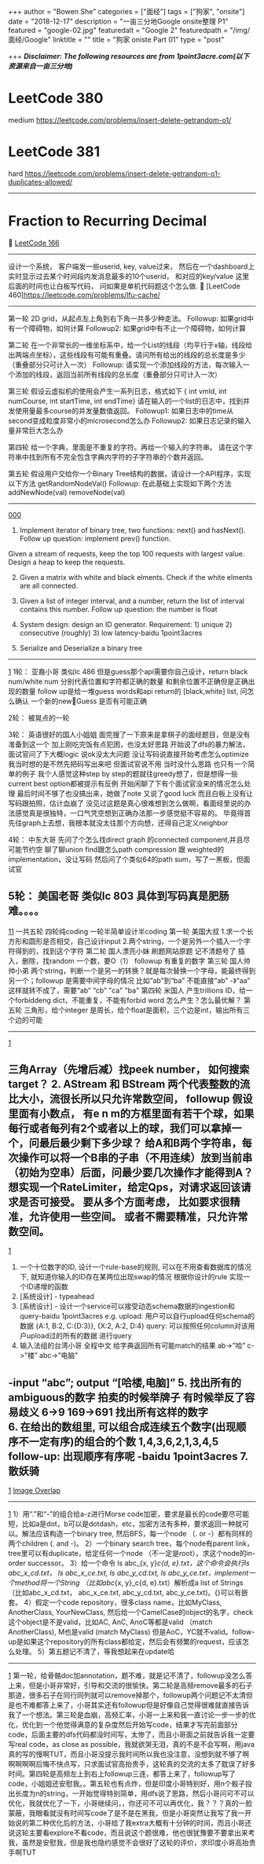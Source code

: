 +++
author = "Bowen She"
categories = ["面经"]
tags = ["狗家", "onsite"]
date = "2018-12-17"
description = "一亩三分地Google onsite整理 P1"
featured = "google-02.jpg"
featuredalt = "Google 2"
featuredpath = "/img/面经/Google"
linktitle = ""
title = "狗家 oniste Part 01"
type = "post"

+++
***Disclaimer: The following resources are from 1point3acre.com(以下资源来自一亩三分地)***

# LeetCode 380
medium
https://leetcode.com/problems/insert-delete-getrandom-o1/
# LeetCode 381
hard
https://leetcode.com/problems/insert-delete-getrandom-o1-duplicates-allowed/

---
# Fraction to Recurring Decimal

🔗 [LeetCode 166](https://leetcode.com/problems/fraction-to-recurring-decimal/description/)

---
设计一个系统， 客户端发一些userid, key, value过来， 然后在一个dashboard上实时显示过去某个时间段内发消息最多的10个userid， 和对应的key/value
这里后面的时间也让白板写代码， 问如果是单机代码题这个怎么做.
🔗 [LeetCode 460]https://leetcode.com/problems/lfu-cache/

---

第一轮
2D grid，从起点左上角到右下角一共多少种走法。
Followup:
如果grid中有一个障碍物，如何计算
Followup2:
如果grid中有不止一个障碍物，如何计算


第二轮
在一个非常长的一维坐标系中，给一个List的线段（均平行于x轴，线段给出两端点坐标），这些线段有可能有重叠。请问所有给出的线段的总长度是多少（重叠部分只可计入一次）
Followup:
请实现一个添加线段的方法，每次输入一个添加的线段，返回当前所有线段的总长度（重叠部分只可计入一次）

第三轮
假设云虚拟机的使用会产生一系列日志，格式如下
{  int vmId, int numCourse,  int startTime, int endTime}
请在输入的一个list的日志中，找到并发使用量最多course的并发量数值返回。
Followup1:
如果日志中的time从second变成粒度非常小的microsecond怎么办
Followup2:
如果日志记录的输入量非常巨大怎么办

第四轮
给一个字典，里面是不重复的字符。再给一个输入的字符串。
请在这个字符串中找到所有不完全包含字典内字符的子字符串的个数并返回。

第五轮
假设用户交给你一个Binary Tree结构的数据，请设计一个API程序，实现以下方法
getRandomNodeVal()
Followup:
在此基础上实现如下两个方法
addNewNode(val)
removeNode(val)

---
[000](https://www.1point3acres.com/bbs/forum.php?mod=viewthread&tid=465735&extra=page%3D1%26filter%3Dsortid%26sortid%3D311%26searchoption%255B3046%255D%255Bvalue%255D%3D1%26searchoption%255B3046%255D%255Btype%255D%3Dradio%26searchoption%255B3109%255D%255Bvalue%255D%3D2%26searchoption%255B3109%255D%255Btype%255D%3Dradio%26orderby%3Ddateline&page=1)

1) Implement iterator of binary tree, two functions: next() and hasNext().
Follow up question: implement prev() function.

Given a stream of requests, keep the top 100 requests with largest value. Design a heap to keep the requests.

2) Given a matrix with white and black elments. Check if the white elments are all connected.

3) Given a list of integer interval, and a number, return the list of interval contains this number.  Follow up question: the number is float

4) System design: design an ID generator. Requirement: 1) unique 2) consecutive (roughly) 3) low latency-baidu 1point3acres

5) Serialize and Deserialize a binary tree

---
[1](https://www.1point3acres.com/bbs/forum.php?mod=viewthread&tid=465719&extra=page%3D1%26filter%3Dsortid%26sortid%3D311%26searchoption%5B3046%5D%5Bvalue%5D%3D1%26searchoption%5B3046%5D%5Btype%5D%3Dradio%26searchoption%5B3109%5D%5Bvalue%5D%3D2%26searchoption%5B3109%5D%5Btype%5D%3Dradio%26sortid%3D311%26orderby%3Ddateline)
1轮：
亚裔小哥
类似lc 486
但是guess那个api需要你自己设计，return black num/white num 分别代表位置和字符都正确的数量 和剩余位置不正确但是正确出现的数量
follow up是给一堆guess words和api return的 [black,white] list,
问怎么确认 一个新的newGuess 是否有可能正确

2轮：
被晃点的一轮

3轮：
英语很好的国人小姐姐
面完搜了一下原来是拿棋子的面经题目，但是没有准备到这一个
加上刚吃完饭有点犯困，也没太好思路
开始说了dfs的暴力解法，面试官问了下大概logic 说ok没太大问题 没让写码说直接开始考虑怎么optimize
我当时想的是不然先把码写出来吧 但面试官说不用
当时没什么思路 也只有一个简单的例子
我个人感觉这种step by step的题就往greedy想了，但是想得一些current best option都被提示有反例
开始闲聊了下有个面试官没来的情况怎么处理 最后时间不够了也没搞出来，她做了note 又说了good luck 而且白板上没有让写码跟拍照，估计血崩了
没见过这题是真心很难想到怎么做啊，看面经里说的办法感觉真是很独特，一口气凭空想到正确办法那一步感觉挺不容易的。
毕竟得首先往graph上去想，我根本就没太往那个方向想，还得自己定义neighbor

4轮：
中东大哥
先问了个怎么找direct graph 的connected component,并且尽可能节约空
聊了聊union find跟怎么path compression 跟 weighted的implementation，没让写码
然后问了个类似64的path sum，写了一黑板，但面试官

5轮：
美国老哥
类似lc 803
具体到写码真是肥肠难。。。。
---
[11](https://www.1point3acres.com/bbs/forum.php?mod=viewthread&tid=465513&extra=page%3D1%26filter%3Dsortid%26sortid%3D311%26searchoption%5B3046%5D%5Bvalue%5D%3D1%26searchoption%5B3046%5D%5Btype%5D%3Dradio%26searchoption%5B3109%5D%5Bvalue%5D%3D2%26searchoption%5B3109%5D%5Btype%5D%3Dradio%26sortid%3D311%26orderby%3Ddateline)
一共五轮
四轮纯coding
一轮半简单设计半coding
第一轮 美国大叔
1.求一个长方形和圆形是否相交，自己设计input
2.两个string，一个是另外一个插入一个字符得到的，找到这个字符
第二轮
国人漂亮小妹
刷题网站原题 记不清题号了
插入，删除，找random 一个数，要O（1）
followup
有重复的数字
第三轮
国人帅帅小弟
两个string，判断一个是另一的转换？就是每次替换一个字母，能最终得到另一个；followup 是需要中间字母的情况
比如“ab”到“ba” 不能直接“ab” -》“aa” 这样就转不成了，需要“ab” “cb” "ca" "ba"
第四轮
米国人
产生trillions ID，给一个forbiddeng dict，不能重复，不能有forbid word
怎么产生？怎么最优解？
第五轮
三角形，给个integer 是周长，给个float是面积，三个边是int，输出所有三个边的可能

----

[1](https://www.1point3acres.com/bbs/forum.php?mod=viewthread&tid=465437&extra=page%3D1%26filter%3Dsortid%26sortid%3D311%26searchoption%5B3046%5D%5Bvalue%5D%3D1%26searchoption%5B3046%5D%5Btype%5D%3Dradio%26searchoption%5B3109%5D%5Bvalue%5D%3D2%26searchoption%5B3109%5D%5Btype%5D%3Dradio%26sortid%3D311%26orderby%3Ddateline)


三角Array（先增后减）找peek number， 如何搜索target？
   2.  AStream 和 BStream 两个代表整数的流比大小，流很长所以只允许常数空间， followup 假设里面有小数点， 有e
n m的方框里面有若干个球，如果每行或者每列有2个或者以上的球，我们可以拿掉一个，问最后最少剩下多少球？
给A和B两个字符串，每次操作可以将一个B串的子串（不用连续）放到当前串（初始为空串）后面，问最少要几次操作才能得到A？
想实现一个RateLimiter，给定Qps，对请求返回该请求是否可接受。 要从多个方面考虑， 比如要求很精准，允许使用一些空间。 或者不需要精准，只允许常数空间。
---
[1](https://www.1point3acres.com/bbs/forum.php?mod=viewthread&tid=465305&extra=page%3D1%26filter%3Dsortid%26sortid%3D311%26searchoption%5B3046%5D%5Bvalue%5D%3D1%26searchoption%5B3046%5D%5Btype%5D%3Dradio%26searchoption%5B3109%5D%5Bvalue%5D%3D2%26searchoption%5B3109%5D%5Btype%5D%3Dradio%26sortid%3D311%26orderby%3Ddateline)
1. 一个十位数字的ID, 设计一个rule-base的规则, 可以在不用查看数据库的情况下, 就知道你输入的ID存在某两位出现swap的情况 根据你设计的rule 实现一个ID递增的函数
2. [系统设计] - typeahead
3. [系统设计] - 设计一个service可以接受动态schema数据的ingestion和query-baidu 1point3acres
    e.g. upload: 用户可以自行upload任何schema的数据 {A:1, B:2, C:{D:3}}, {X:2, A:2, D:4}
           query:  可以按照任何column对该用户upload过的所有的数据 进行query
4. 输入法组的台湾小哥 全程中文 给字典返回所有可能match的结果 ab->”哈” c->”楼” abc->”电脑”

-input “abc”; output “[哈楼,电脑]”
5. 找出所有的ambiguous的数字 拍卖的时候举牌子 有时候举反了容易歧义  6->9 169->691 找出所有这样的数字  
6. 在给出的数组里, 可以组合成连续五个数字(出现顺序不一定有序)的组合的个数 1,4,3,6,2,1,3,4,5
        follow-up: 出现顺序有序呢
-baidu 1point3acres
7.散妖骑
---
[1](https://www.1point3acres.com/bbs/forum.php?mod=viewthread&tid=464873&extra=page%3D1%26filter%3Dsortid%26sortid%3D311%26searchoption%5B3046%5D%5Bvalue%5D%3D1%26searchoption%5B3046%5D%5Btype%5D%3Dradio%26searchoption%5B3109%5D%5Bvalue%5D%3D2%26searchoption%5B3109%5D%5Btype%5D%3Dradio%26sortid%3D311%26orderby%3Ddateline)
[Image Overlap](https://leetcode.com/problems/image-overlap/)

----
[1](https://www.1point3acres.com/bbs/forum.php?mod=viewthread&tid=464595&extra=page%3D1%26filter%3Dsortid%26sortid%3D311%26searchoption%5B3046%5D%5Bvalue%5D%3D1%26searchoption%5B3046%5D%5Btype%5D%3Dradio%26searchoption%5B3109%5D%5Bvalue%5D%3D2%26searchoption%5B3109%5D%5Btype%5D%3Dradio%26sortid%3D311%26orderby%3Ddateline)
1）用“.”和“-”的组合给a-z进行Morse code加密，要求是最长的code要尽可能短，比如a是dot，b可以是dotdash，etc，加密方法有多种，要求返回一种就可以。解法应该构造一个binary tree, 然后BFS，每一个node （. or -）都有同样的两个children (. and -)。
2）一个binary search tree，每个node有parent link，tree里可以有duplicate，给定任何一个node （不一定是root），求这个node的in-order successor。
3）给一个命令 ls abc_{x, y}_c{d, e}.txt，这个命令会执行ls abc_x_cd.txt， ls abc_x_ce.txt, ls abc_y_cd.txt, ls abc_y_ce.txt，implement一个method将一个String （比如abc_{x, y}_c{d, e}.txt）解析成a list of Strings （比如abc_x_cd.txt， abc_x_ce.txt, abc_y_cd.txt, abc_y_ce.txt)。{}可以有嵌套。
4）假定一个code repository，很多class name，比如MyClass, AnotherClass, YourNewClass, 然后给一个CamelCase的object的名字，check这个object是不是valid，比如AC, AnC, AnoC等都是valid （match AnotherClass), M也是valid (match MyClass) 但是AoC，YC就不valid。follow-up是如果这个repository的所有class都给定，然后会有频繁的request，应该怎么处理。
5）第五题记不清了，等我想起来在update哈

---
[1](https://www.1point3acres.com/bbs/forum.php?mod=viewthread&tid=464485&extra=page%3D1%26filter%3Dsortid%26sortid%3D311%26searchoption%5B3046%5D%5Bvalue%5D%3D1%26searchoption%5B3046%5D%5Btype%5D%3Dradio%26searchoption%5B3109%5D%5Bvalue%5D%3D2%26searchoption%5B3109%5D%5Btype%5D%3Dradio%26sortid%3D311%26orderby%3Ddateline)
第一轮，给骨骼doc加annotation，题不难，就是记不清了，followup没怎么答上来，但是小哥非常好，引导和交流的很愉快。第二轮是高频remove最多的石子那道，很多石子在同行同列就可以remove掉那个，followup两个问题记不太清但是也不难都答上来了，小哥其实还有followup但是好像自己觉得很难就直接告诉我了一个想法。第三轮是血崩，高频汇率，小哥一上来和我一直讨论一步一步的优化，优化到一个他觉得满意的复杂度然后开始写code，结果才写完前面部分code，后面主要的dfs代码都没时间写，太惨了，而且小哥面之前就告诉我一定要写real code，as close as possible，我就欲哭无泪，真的不是不会写啊，用java真的写的慢啊TUT，而且小哥没提示我时间所以我也没注意，没想到就不够了啊啊啊啊啊后悔不快点写，只求面试官高抬贵手，这轮真的交流的太多了耽误了好多时间。第四轮是高频左上到右上followup三连，都答上来了，followup写了code，小姐姐还安慰我。。第五轮也有点炸，但是印度小哥特别好，用n个骰子投出长度为n的string，一开始觉得特别简单，用dfs说了思路，然后小哥问可不可以优化，我就优化了一下，小哥继续问，，你还可不可以再优化，我？？？真的一脸蒙蔽，我眼看就没有时间写code了是不是在黑我，但是小哥突然让我写了我一开始说的第二种优化后的方法，小哥给了我extra大概有十分钟的时间，而且小哥还说这轮主要看explore不看code，而且说这个题很难，他也很犹豫要不要拿出来考我，虽然是安慰我，但是我也隐约感觉不会很好了这轮的评价，求印度小哥高抬贵手啊TUT
